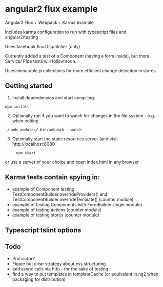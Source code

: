 # angular2 flux example
Angular2 Flux + Webpack + Karma example

Includes karma configuration to run with typescript files and angular2/testing

Uses facebook flux.Dispatcher (only)

Currently added a test of a Component (having a form inside), but more Service/ Pipe tests will follow soon.

Uses immutable.js collections for more efficient change detection in stores


## Getting started

1. Install dependencies and start compiling:

```
npm install
```

2. Optionally run if you want to watch for changes in the file system - e.g. when editing

```
./node_modules/.bin/webpack --watch
```

3. Optionally start the static resources server (and visit http://localhost:8080

```
     npm start
```

or use a server of your choice and open index.html in any browser

## Karma tests contain spying in:
* example of Component testing: TestComponentBuilder.overrideProviders() and TestComponentBuilder.overrideTemplate() (counter module)
* example of testing Components with FormBuilder (login module)
* example of testing actions (counter module)
* example of testing stores (counter module)

## Typescript tslint options

## Todo
* Protractor?
* Figure out clear strategy about css structuring
* add async calls via http - for the sake of testing
* find a way to put templates in templateCache (or equivalent in ng2 when packaging for distribution)